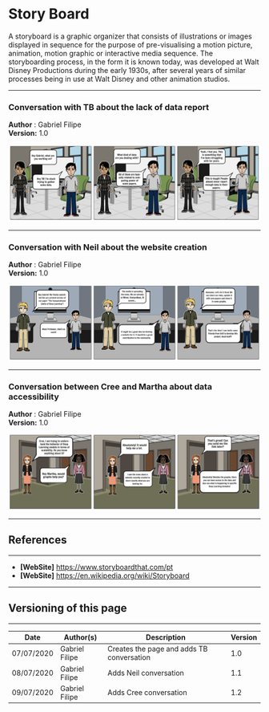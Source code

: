 # Story Board

A storyboard is a graphic organizer that consists of illustrations or images displayed in sequence for the purpose of pre-visualising a motion picture, animation, motion graphic or interactive media sequence. The storyboarding process, in the form it is known today, was developed at Walt Disney Productions during the early 1930s, after several years of similar processes being in use at Walt Disney and other animation studios.


---

### Conversation with TB about the lack of data report

**Author** : Gabriel Filipe</br>
**Version:** 1.0</br>

![Gabriel Filipe TB](./images/tb_conversation.png)

***

### Conversation with Neil about the website creation

**Author** : Gabriel Filipe</br>
**Version:** 1.0</br>

![Gabriel Filipe TB](./images/neil_conversation.png)

***

### Conversation between Cree and Martha about data accessibility

**Author** : Gabriel Filipe</br>
**Version:** 1.0</br>

![Gabriel Filipe TB](./images/cree_conversation.png)

---
## References
---
- **[WebSite]** <a href="dlc">https://www.storyboardthat.com/pt</a>
- **[WebSite]** <a href="dlc">https://en.wikipedia.org/wiki/Storyboard</a>
***

## Versioning of this page
---

| Date | Author(s) | Description | Version |
|------|-------|-----------|--------|
| 07/07/2020 | Gabriel Filipe | Creates the page and adds TB conversation | 1.0 |
| 08/07/2020 | Gabriel Filipe | Adds Neil conversation | 1.1 |
| 09/07/2020 | Gabriel Filipe | Adds Cree conversation | 1.2 |